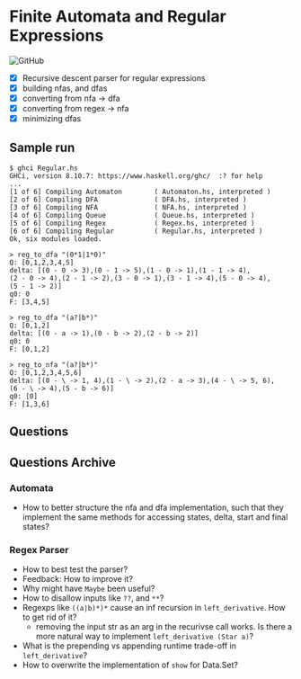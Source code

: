 # Finite Automata and Regular Expressions

![GitHub](https://img.shields.io/github/license/Directoire/under-construction-template)

- [x] Recursive descent parser for regular expressions
- [x] building nfas, and dfas
- [x] converting from nfa -> dfa
- [x] converting from regex -> nfa
- [x] minimizing dfas

## Sample run 

```
$ ghci Regular.hs 
GHCi, version 8.10.7: https://www.haskell.org/ghc/  :? for help
...
[1 of 6] Compiling Automaton        ( Automaton.hs, interpreted )
[2 of 6] Compiling DFA              ( DFA.hs, interpreted )
[3 of 6] Compiling NFA              ( NFA.hs, interpreted )
[4 of 6] Compiling Queue            ( Queue.hs, interpreted )
[5 of 6] Compiling Regex            ( Regex.hs, interpreted )
[6 of 6] Compiling Regular          ( Regular.hs, interpreted )
Ok, six modules loaded.

> reg_to_dfa "(0*1|1*0)"
Q: [0,1,2,3,4,5] 
delta: [(0 - 0 -> 3),(0 - 1 -> 5),(1 - 0 -> 1),(1 - 1 -> 4),
(2 - 0 -> 4),(2 - 1 -> 2),(3 - 0 -> 1),(3 - 1 -> 4),(5 - 0 -> 4),
(5 - 1 -> 2)] 
q0: 0 
F: [3,4,5]

> reg_to_dfa "(a?|b*)"
Q: [0,1,2] 
delta: [(0 - a -> 1),(0 - b -> 2),(2 - b -> 2)] 
q0: 0 
F: [0,1,2]

> reg_to_nfa "(a?|b*)"
Q: [0,1,2,3,4,5,6] 
delta: [(0 - \ -> 1, 4),(1 - \ -> 2),(2 - a -> 3),(4 - \ -> 5, 6),
(6 - \ -> 4),(5 - b -> 6)] 
q0: [0] 
F: [1,3,6]
```

## Questions


## Questions Archive

### Automata 

- How to better structure the nfa and dfa implementation, such that
  they implement the same methods for accessing states, delta, start and
  final states?

### Regex Parser

- How to best test the parser?
- Feedback: How to improve it?
- Why might have `Maybe` been useful?
- How to disallow inputs like `??`, and `**`?
- Regexps like `((a|b)*)*` cause an inf recursion in `left_derivative`. How to get rid of it?
    * removing the input str as an arg in the recurivse call works. 
      Is there a more natural way to implement `left_derivative (Star a)`?
- What is the prepending vs appending runtime trade-off in `left_derivative`?
- How to overwrite the implementation of `show` for Data.Set?